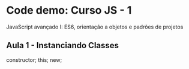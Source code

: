 # Code demo: Curso JS - 1
JavaScript avançado I: ES6, orientação a objetos e padrões de projetos

## Aula 1 - Instanciando Classes
constructor; this; new; 
